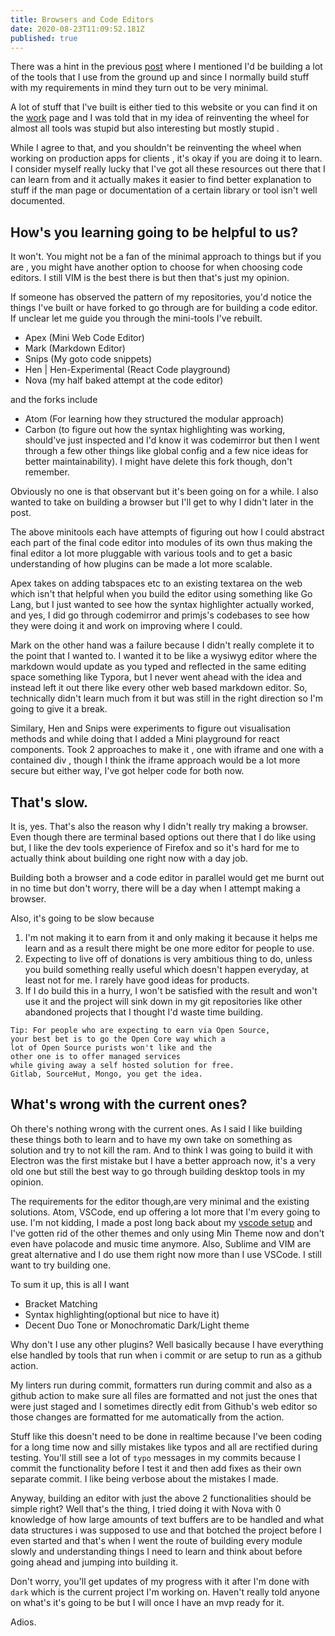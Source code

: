 ```yaml
---
title: Browsers and Code Editors
date: 2020-08-23T11:09:52.181Z
published: true
---
```


There was a hint in the previous [post](/posts/off-grid-digitally.html) where I mentioned I'd be building a lot of the tools that I use from the
ground up and since I normally build stuff with my requirements in mind they turn out to be very minimal.

A lot of stuff that I've built is either tied to this website or you can find it on the [work](https://reaper.is/work) page and I was told that in my
idea of reinventing the wheel for almost all tools was stupid but also interesting but mostly stupid .

While I agree to that, and you shouldn't be reinventing the wheel when working on production apps for clients , it's okay if you are doing it to
learn. I consider myself really lucky that I've got all these resources out there that I can learn from and it actually makes it easier to find better
explanation to stuff if the man page or documentation of a certain library or tool isn't well documented.

## How's you learning going to be helpful to us?

It won't. You might not be a fan of the minimal approach to things but if you are , you might have another option to choose for when choosing code
editors. I still VIM is the best there is but then that's just my opinion.

If someone has observed the pattern of my repositories, you'd notice the things I've built or have forked to go through are for building a code
editor. If unclear let me guide you through the mini-tools I've rebuilt.

- Apex (Mini Web Code Editor)
- Mark (Markdown Editor)
- Snips (My goto code snippets)
- Hen | Hen-Experimental (React Code playground)
- Nova (my half baked attempt at the code editor)

and the forks include

- Atom (For learning how they structured the modular approach)
- Carbon (to figure out how the syntax highlighting was working, should've just inspected and I'd know it was codemirror but then I went through a few
  other things like global config and a few nice ideas for better maintainability). I might have delete this fork though, don't remember.

Obviously no one is that observant but it's been going on for a while. I also wanted to take on building a browser but I'll get to why I didn't later
in the post.

The above minitools each have attempts of figuring out how I could abstract each part of the final code editor into modules of its own thus making the
final editor a lot more pluggable with various tools and to get a basic understanding of how plugins can be made a lot more scalable.

Apex takes on adding tabspaces etc to an existing textarea on the web which isn't that helpful when you build the editor using something like Go Lang,
but I just wanted to see how the syntax highlighter actually worked, and yes, I did go through codemirror and primjs's codebases to see how they were
doing it and work on improving where I could.

Mark on the other hand was a failure because I didn't really complete it to the point that I wanted to. I wanted it to be like a wysiwyg editor where
the markdown would update as you typed and reflected in the same editing space something like Typora, but I never went ahead with the idea and instead
left it out there like every other web based markdown editor. So, technically didn't learn much from it but was still in the right direction so I'm
going to give it a break.

Similary, Hen and Snips were experiments to figure out visualisation methods and while doing that I added a Mini playground for react components. Took
2 approaches to make it , one with iframe and one with a contained div , though I think the iframe approach would be a lot more secure but either way,
I've got helper code for both now.

## That's slow.

It is, yes. That's also the reason why I didn't really try making a browser. Even though there are terminal based options out there that I do like
using but, I like the dev tools experience of Firefox and so it's hard for me to actually think about building one right now with a day job.

Building both a browser and a code editor in parallel would get me burnt out in no time but don't worry, there will be a day when I attempt making a
browser.

Also, it's going to be slow because

1. I'm not making it to earn from it and only making it because it helps me learn and as a result there might be one more editor for people to use.
2. Expecting to live off of donations is very ambitious thing to do, unless you build something really useful which doesn't happen everyday, at least
   not for me. I rarely have good ideas for products.
3. If I do build this in a hurry, I won't be satisfied with the result and won't use it and the project will sink down in my git repositories like
   other abandoned projects that I thought I'd waste time building.

```
Tip: For people who are expecting to earn via Open Source,
your best bet is to go the Open Core way which a
lot of Open Source purists won't like and the
other one is to offer managed services
while giving away a self hosted solution for free.
Gitlab, SourceHut, Mongo, you get the idea.
```

## What's wrong with the current ones?

Oh there's nothing wrong with the current ones. As I said I like building these things both to learn and to have my own take on something as solution
and try to not kill the ram. And to think I was going to build it with Electron was the first mistake but I have a better approach now, it's a very
old one but still the best way to go through building desktop tools in my opinion.

The requirements for the editor though,are very minimal and the existing solutions. Atom, VSCode, end up offering a lot more that I'm every going to
use. I'm not kidding, I made a post long back about my [vscode setup](/posts/my-vscode.html) and I've gotten rid of the other themes and only using
Min Theme now and don't even have polacode and music time anymore. Also, Sublime and VIM are great alternative and I do use them right now more than I
use VSCode. I still want to try building one.

To sum it up, this is all I want

- Bracket Matching
- Syntax highlighting(optional but nice to have it)
- Decent Duo Tone or Monochromatic Dark/Light theme

Why don't I use any other plugins? Well basically because I have everything else handled by tools that run when i commit or are setup to run as a
github action.

My linters run during commit, formatters run during commit and also as a github action to make sure all files are formatted and not just the ones that
were just staged and I sometimes directly edit from Github's web editor so those changes are formatted for me automatically from the action.

Stuff like this doesn't need to be done in realtime because I've been coding for a long time now and silly mistakes like typos and all are rectified
during testing. You'll still see a lot of `typo` messages in my commits because I commit the functionality before I test it and then add fixes as
their own separate commit. I like being verbose about the mistakes I made.

Anyway, building an editor with just the above 2 functionalities should be simple right? Well that's the thing, I tried doing it with Nova with 0
knowledge of how large amounts of text buffers are to be handled and what data structures i was supposed to use and that botched the project before I
even started and that's when I went the route of building every module slowly and understanding things I need to learn and think about before going
ahead and jumping into building it.

Don't worry, you'll get updates of my progress with it after I'm done with `dark` which is the current project I'm working on. Haven't really told
anyone on what's it's going to be but I will once I have an mvp ready for it.

Adios.
